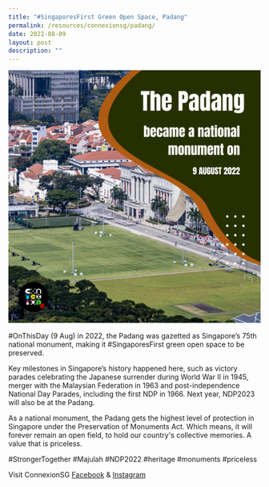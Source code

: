 ```yaml
---
title: "#SingaporesFirst Green Open Space, Padang"
permalink: /resources/connexionsg/padang/
date: 2022-08-09
layout: post
description: ""
---
```

![](/images/connexionsg/2022/The%20Padang%20national%20monument.png)


#OnThisDay (9 Aug) in 2022, the Padang was gazetted as Singapore’s 75th national monument, making it #SingaporesFirst green open space to be preserved.

Key milestones in Singapore’s history happened here, such as victory parades celebrating the Japanese surrender during World War II in 1945, merger with the Malaysian Federation in 1963 and post-independence National Day Parades, including the first NDP in 1966. Next year, NDP2023 will also be at the Padang.

As a national monument, the Padang gets the highest level of protection in Singapore under the Preservation of Monuments Act. Which means, it will forever remain an open field, to hold our country's collective memories. A value that is priceless.

#StrongerTogether #Majulah #NDP2022 #heritage #monuments #priceless


Visit ConnexionSG [Facebook](https://www.facebook.com/ConnexionSG) & [Instagram](https://www.instagram.com/connexionsg/)